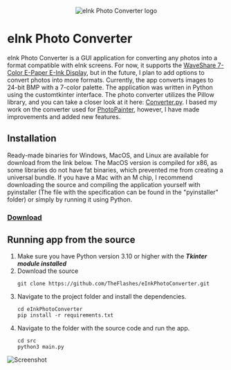<p align="center">
  <img alt="eInk Photo Converter logo" src="https://github.com/TheFlashes/eInkPhotoConverter/blob/main/icon/linux/eInkPhotoConverter_256x256.png" />
</p>

# eInk Photo Converter

eInk Photo Converter is a GUI application for converting any photos into a format compatible with eInk screens. For now, it supports the [WaveShare 7-Color E-Paper E-Ink Display](https://www.waveshare.com/wiki/7.3inch_e-Paper_HAT_(F)_Manual#Overview), but in the future, I plan to add options to convert photos into more formats. Currently, the app converts images to 24-bit BMP with a 7-color palette. The application was written in Python using the customtkinter interface. The photo converter utilizes the Pillow library, and you can take a closer look at it here: [Converter.py](https://github.com/TheFlashes/eInkPhotoConverter/blob/main/src/utils/Converter.py). I based my work on the converter used for [PhotoPainter](https://www.waveshare.com/wiki/PhotoPainter), however, I have made improvements and added new features.

## Installation

Ready-made binaries for Windows, MacOS, and Linux are available for download from the link below. The MacOS version is compiled for x86, as some libraries do not have fat binaries, which prevented me from creating a universal bundle. If you have a Mac with an M chip, I recommend downloading the source and compiling the application yourself with pyinstaller (The file with the specification can be found in the "pyinstaller" folder) or simply by running it using Python.

### [Download](www.google.com)

## Running app from the source

1. Make sure you have Python version 3.10 or higher with the ***Tkinter module installed***
2. Download the source
   ```
   git clone https://github.com/TheFlashes/eInkPhotoConverter.git
   ```
3. Navigate to the project folder and install the dependencies.
   ```
   cd eInkPhotoConverter
   pip install -r requirements.txt
   ```
4. Navigate to the folder with the source code and run the app.
   ```
   cd src
   python3 main.py
   ```

![Screenshot](https://raw.githubusercontent.com/TheFlashes/eInkPhotoConverter/main/icon/Screenshot%202023-12-16%20at%2020.12.49.png?token=GHSAT0AAAAAACLRZ7JEPDVBKLC4FRV2DOKCZL565CA)
